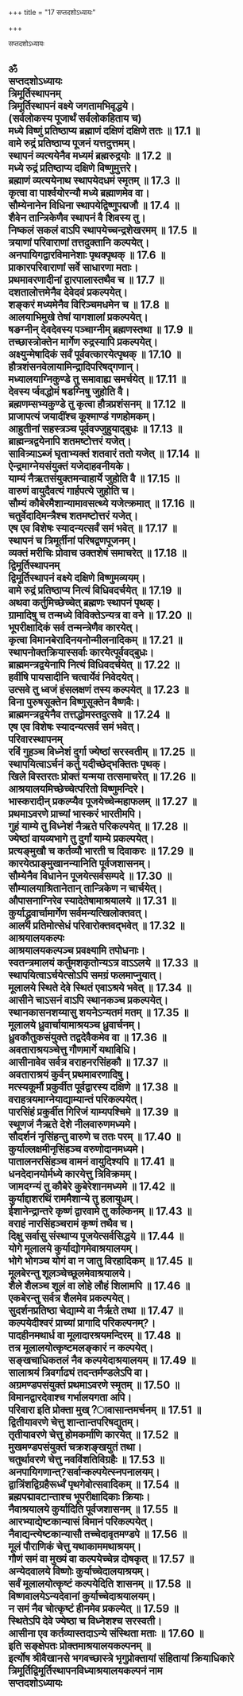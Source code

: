 +++
title = "17 सप्तदशोऽध्यायः"

+++





सप्तदशोऽध्यायः  




ॐ  
सप्तदशोऽध्यायः  
त्रिमूर्तिस्थापनम्  
त्रिमूर्तिस्थापनं वक्ष्ये जगतामभिवृद्धये।  
(सर्वलोकस्य पूजार्थं सर्वलोकहिताय च)  
मध्ये विष्णुं प्रतिष्ठाप्य ब्रह्माणं दक्षिणं दक्षिणे ततः ॥ 17.1 ॥  
वामे रुद्रं प्रतिष्ठाप्य पूजनं यत्तदुत्तमम्।  
स्थापनं व्यत्ययेनैव मध्यमं ब्रह्मरुद्रयोः ॥ 17.2 ॥  
मध्ये रुद्रं प्रतिष्ठाप्य दक्षिणे विष्णुमुत्तरे।  
ब्रह्माणं व्यत्ययेनाथ स्थापयेदधमं स्मृतम् ॥ 17.3 ॥  
कृत्वा वा पार्श्वयोरन्यौ मध्ये ब्रह्माणमेव वा।  
सौम्येनानेन विधिना स्थापयेद्विष्णुपद्मजौ ॥ 17.4 ॥  
शैवेन तान्त्रिकेणैव स्थापनं वै शिवस्य तु।  
निष्कलं सकलं वाऽपि स्थापयेच्चन्द्रशेखरमम् ॥ 17.5 ॥  
त्रयाणां परिवाराणां तत्तदुक्तानि कल्पयेत्।  
अनपायिगद्वारविमानेशाः पृथक्पृथक् ॥ 17.6 ॥  
प्राकारपरिवाराणां सर्वे साधारणा मताः।  
प्रथमावरणादीनां द्वारपालास्तथैव च ॥ 17.7 ॥  
दशतालोत्तमेनैव देवेदवं प्रकल्पयेत्।  
शङ्करं मध्यमेनैव विरिञ्चमधमेन च ॥ 17.8 ॥  
आलयाभिमुखे तेषां यागशालां प्रकल्पयेत्।  
षङग्नीन् देवदेवस्य पञ्चाग्नीम् ब्रह्मणस्तथा ॥ 17.9 ॥  
तच्छास्त्रोक्तेन मार्गेण रुद्रस्यापि प्रकल्पयेत्।  
अक्ष्युन्मेषादिकं सर्वं पूर्ववत्कारयेत्पृथक् ॥ 17.10 ॥  
हौत्रशंसनवेलायामिन्द्रादिपरिषद्गणान्।  
मध्यालयाग्निकुण्डे तु समावाह्य समर्चयेत् ॥ 17.11 ॥  
देवस्य र्प्ववद्धोमं षडग्निषु जुहोति वै।  
ब्रह्मणम्सभ्यकुण्डे तु कृत्वा हौत्रप्रशंसनम् ॥ 17.12 ॥  
प्राजापत्यं जयादींश्च कूश्माण्डं गणहोमकम्।  
आहुतीनां सहस्त्रञ्च पूर्ववज्जुहुयाद्बुधः ॥ 17.13 ॥  
ब्राह्मन्त्रद्वयेनापि शतमष्टोत्तरं यजेत्।  
सावित्र्याऽब्जं घृताभ्यक्तं शतवारं ततो यजेत् ॥ 17.14 ॥  
ऐन्द्रमाग्नेयसंयुक्तं यजेदाहवनीयके।  
याम्यं नैऋतसंयुक्तमन्वाहार्ये जुहोति वै ॥ 17.15 ॥  
वारुणं वायुदैवत्यं गार्हपत्ये जुहोति च।  
सौम्यं कौबेरमैशान्यामावसत्थ्ये यजेत्क्रमात् ॥ 17.16 ॥  
चतुर्वेदादिमन्त्रैश्च शतमष्टोत्तरं यजेत्।  
एष एव विशेषः स्यादन्यत्सर्वं समं भवेत् ॥ 17.17 ॥  
स्थापनं च त्रिमूर्तीनां परिषद्वणपूजनम्।  
व्यक्तं मरीचिः प्रोवाच उक्तशेषं समाचरेत् ॥ 17.18 ॥  
द्विमूर्तिस्थापनम्  
द्विमूर्तिस्थापनं वक्ष्ये दक्षिणे विष्णुमव्ययम्।  
वामे रुद्रं प्रतिष्ठाप्य नित्यं विधिवदर्चयेत् ॥ 17.19 ॥  
अथवा कर्तुमिच्छेच्चेत् ब्रह्मणः स्थापनं पृथक्।  
ग्रामादिषु च तन्मध्ये विविक्तेऽन्यत्र वा वने ॥ 17.20 ॥  
भूपरीक्षादिकं सर्व तन्मन्त्रेणैव कारयेत्।  
कृत्वा विमानबेरादिनयनोन्मीलनादिकम् ॥ 17.21 ॥  
स्थापनोक्तक्रियास्सर्वाः कारयेत्पूर्ववद्बुधः।  
ब्राह्ममन्त्रद्वयेनापि नित्यं विधिवदर्चयेत् ॥ 17.22 ॥  
हवींषि पायसादीनि चत्वार्येवं निवेदयेत्।  
उत्सवे तु ध्वजं हंसलक्षणं तस्य कल्पयेत् ॥ 17.23 ॥  
विना पुरुषसूक्तेन विष्णुसूक्तेन वैष्णवैः।  
ब्राह्ममन्त्रद्वयेनैव तत्तद्धोमस्तदुत्सवे ॥ 17.24 ॥  
एष एव विशेषः स्यादन्यत्सर्व समं भवेत्।  
परिवारस्थापनम्  
रविं गुहञ्च विध्नेशं दुर्गा ज्येष्ठां सरस्वतीम् ॥ 17.25 ॥  
स्थापयित्वाऽर्चनं कर्तु यदीच्छेद्भक्तितः पृथक्।  
खिले विस्तरतः प्रोक्तं यन्मया तत्समाचरेत् ॥ 17.26 ॥  
आश्रयालयमिच्छेच्चेत्परितो विष्णुमन्दिरे।  
भास्करादीन् प्रकल्प्यैव पूजयेच्चेन्महाफलम् ॥ 17.27 ॥  
प्रथमाऽवरणे प्राच्यां भास्करं भारतीमपि।  
गुहं याम्ये तु विध्नेशं नैऋते परिकल्पयेत् ॥ 17.28 ॥  
ज्येष्ठां वायव्यभागे तु दुर्गां याम्ये प्रकल्पयेत्।  
प्रत्यङ्मुखौ च कर्तव्यौ भारती च दिवाकरः ॥ 17.29 ॥  
कारयेत्प्राङ्मुखानन्यानिति पूर्वजशासनम्।  
सौम्येनैव विधानेन पूजयेत्सर्वसम्पदे ॥ 17.30 ॥  
सौम्यालयाश्रितानेतान् तान्त्रिकेण न चार्चयेत्।  
औपासनाग्निरेव स्यादेतेषामाश्रयालये ॥ 17.31 ॥  
कुर्याद्ध्रुवार्चामार्गेण सर्वमन्यत्खिलोक्तवत्।  
आलयं प्रतिमोत्सेधं परिवारोक्तवद्भवेत् ॥ 17.32 ॥  
आश्रयालयकल्पः  
आश्रयालयकल्पञ्च प्रवक्ष्यामि तपोधनाः।  
स्वतन्त्रमालयं कर्तुमशकृतोन्यऽत्र वाऽऽलये ॥ 17.33 ॥  
स्थापयित्वाऽर्चयेत्सोऽपि समग्रं फलमाप्नुयात्।  
मूलालये स्थिते देवे स्थितं एवाऽश्रये भवेत् ॥ 17.34 ॥  
आसीने चाऽसनं वाऽपि स्थानकञ्च प्रकल्पयेत्।  
स्थानकासनशय्यासु शयनेऽन्यतमं मतम् ॥ 17.35 ॥  
मूलालये ध्रुवार्चायामाश्रयञ्च ध्रुवार्चनम्।  
ध्रुवकौतुकसंयुक्ते तद्वदेवैकमेव वा ॥ 17.36 ॥  
अवताराश्रयञ्चेत्तु गौणमार्गे यथाविधि।  
आसीनावेव सर्वत्र वराहनरसिंहकौ ॥ 17.37 ॥  
अवताराश्रयं कुर्वन् प्रथमावरणादिषु।  
मत्स्यकूर्मौ प्रकुर्वीत पूर्वद्वारस्य दक्षिणे ॥ 17.38 ॥  
वराहत्रयमाग्नेयाद्याम्यान्तं परिकल्पयेत्।  
पारसिंहं प्रकुर्वीत गिरिजं याम्यपश्चिमे ॥ 17.39 ॥  
स्थूणजं नैऋते देशे नीलवारुणमध्यमे।  
सौदर्शनं नृसिंहन्तु वारुणे च ततः परम् ॥ 17.40 ॥  
कुर्याल्लक्षमीनृसिंहञ्च वरुणोदानमध्यमे।  
पातालनरसिंहञ्च वामनं वायुदिश्यपि ॥ 17.41 ॥  
धनदेदानयोर्मध्ये कारयेत्तु त्रिविक्रमम्।  
जामदग्न्यं तु कौबेरे कुबेरेशानमध्यमे ॥ 17.42 ॥  
कुर्याद्दाशरथिं राममैशान्ये तु हलायुधम्।  
ईशानेन्द्रान्तरे कृष्णं द्वारवामे तु कल्किनम् ॥ 17.43 ॥  
वराहं नारसिंहञ्चरामं कृष्णं तथैव च।  
दिक्षु सर्वासु संस्थाप्य पूजयेत्सर्वसिद्धये ॥ 17.44 ॥  
योगे मूलालये कुर्याद्योगमेवाश्रयालयम्।  
भोगे भोगञ्च योगं वा न जातु विरहादिकम् ॥ 17.45 ॥  
मूलबेरन्तु शूलञ्चेच्छूलमेवाश्रयालये।  
शैले शैलञ्च शूलं वा लोहे लौहं शिलामपि ॥ 17.46 ॥  
एकबेरन्तु सर्वत्र शैलमेव प्रकल्पयेत्।  
सुदर्शनप्रतिष्ठा चेद्याम्ये वा नैर्ऋते तथा ॥ 17.47 ॥  
कल्पयेदीश्वरं प्राच्यां प्रागादि परिकल्पनम्?।  
पादहीनमथार्ध वा मूलादारश्रयमन्दिरम् ॥ 17.48 ॥  
तत्र मूलालयोत्कृष्टमलङ्कारं न कल्पयेत्।  
सङ्खचाधिकतलं नैव कल्पयेदाश्रयालयम् ॥ 17.49 ॥  
सालाश्रयं त्रिवर्गाढ्यं तदन्तर्मण्डलेऽपि वा।  
अग्रमण्डपसंयुक्तं प्रथमाऽवरणे स्मृतम् ॥ 17.50 ॥  
विमानद्वारदेवाश्च गर्भालयगता अपि।  
परिवारा इति प्रोक्ता मुख्?ावासान्तमर्चनम् ॥ 17.51 ॥  
द्वितीयावरणे चेत्तु शान्तान्तपरिषद्युतम्।  
तृतीयावरणे चेत्तु होमकर्माणि कारयेत् ॥ 17.52 ॥  
मुखमण्डपसंयुक्तं चक्रशङ्खयुतं तथा।  
चतुर्थावरणे चेत्तु नवविंशतिविग्रहैः ॥ 17.53 ॥  
अनपायिगणान्त्?सर्वान्कल्पयेत्स्नपनालयम्।  
द्वात्रिंशद्विग्रहैरूर्ध्वं पृथगेवोत्सवादिकम् ॥ 17.54 ॥  
ब्रह्मपद्मावटान्ताश्च भूपरीक्षादिकाः क्रियाः।  
नैवाश्रयालये कुर्यादिति पूर्वजशासनम् ॥ 17.55 ॥  
आरभ्याद्येष्टकान्यासं विमानं परिकल्पयेत्।  
नैवाद्यन्त्येष्टकान्यासौ तच्चेदावृतमण्डपे ॥ 17.56 ॥  
मूलं पौराणिकं चेत्तु यथाकाममथाश्रयम्।  
गौणं समं वा मुख्यं वा कल्पयेच्चेन्न दोषकृत् ॥ 17.57 ॥  
अन्येदवालये विष्णोः कुर्याच्चेदालयाश्रयम्।  
सर्वं मूलालयोत्कृष्टं कल्पयेदिति शासनम् ॥ 17.58 ॥  
विष्णवालयेऽन्यदेवानां कुर्याच्चेदाश्रयालयम्।  
न समं नैव चोत्कृष्टं हीनमेव प्रकल्येत् ॥ 17.59 ॥  
स्थितेऽपि देवे ज्येष्ठा च विध्नेशश्च सरस्वती।  
आसीना एव कर्तव्यास्तदाऽन्ये संस्थिता मताः ॥ 17.60 ॥  
इति सङ्क्षेपतः प्रोक्तमाश्रयालयकल्पनम् ॥  
इर्त्योष श्रीवैखानसे भगवच्छास्त्रे भृगुप्रोक्तायां संहितायां क्रियाधिकारे त्रिमूर्तिद्विमूर्तिस्थापनविध्याश्रयालयकल्पनं नाम  
सप्तदशोऽध्यायः  
------

